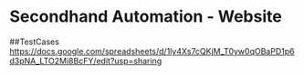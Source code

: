 # Secondhand Automation - Website

##TestCases
https://docs.google.com/spreadsheets/d/1ly4Xs7cQKjM_T0yw0qOBaPD1p6d3pNA_LTO2Mi8BcFY/edit?usp=sharing
